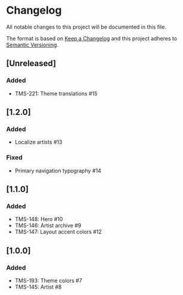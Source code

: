 # Changelog

All notable changes to this project will be documented in this file.

The format is based on [Keep a Changelog](http://keepachangelog.com/en/1.0.0/)
and this project adheres to [Semantic Versioning](http://semver.org/spec/v2.0.0.html).

## [Unreleased]

### Added

- TMS-221: Theme translations #15

## [1.2.0]

### Added

- Localize artists #13

### Fixed

- Primary navigation typography #14

## [1.1.0]

### Added

- TMS-148: Hero #10
- TMS-146: Artist archive #9
- TMS-147: Layout accent colors #12

## [1.0.0]

### Added

- TMS-193: Theme colors #7
- TMS-145: Artist #8
